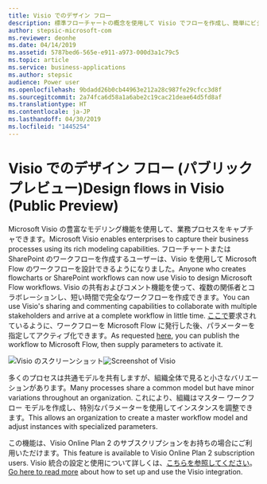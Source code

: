 ```yaml
---
title: Visio でのデザイン フロー
description: 標準フローチャートの概念を使用して Visio でフローを作成し、簡単にビジュアル化できるようにフローを Visio にエクスポートします。
author: stepsic-microsoft-com
ms.reviewer: deonhe
ms.date: 04/14/2019
ms.assetid: 5787bed6-565e-e911-a973-000d3a1c79c5
ms.topic: article
ms.service: business-applications
ms.author: stepsic
audience: Power user
ms.openlocfilehash: 9bdadd26b0cb44963e212a28c987fe29cfcc3d8f
ms.sourcegitcommit: 2a74fca6d58a1a6abe2c19cac21deae64d5fd8af
ms.translationtype: HT
ms.contentlocale: ja-JP
ms.lasthandoff: 04/30/2019
ms.locfileid: "1445254"
---
```

# <a name="design-flows-in-visio-public-preview"></a><span data-ttu-id="98bb2-103">Visio でのデザイン フロー (パブリック プレビュー)</span><span class="sxs-lookup"><span data-stu-id="98bb2-103">Design flows in Visio (Public Preview)</span></span>



<span data-ttu-id="98bb2-104">Microsoft Visio の豊富なモデリング機能を使用して、業務プロセスをキャプチャできます。</span><span class="sxs-lookup"><span data-stu-id="98bb2-104">Microsoft Visio enables enterprises to capture their business processes using its rich modeling capabilities.</span></span> <span data-ttu-id="98bb2-105">フローチャートまたは SharePoint のワークフローを作成するユーザーは、Visio を使用して Microsoft Flow のワークフローを設計できるようになりました。</span><span class="sxs-lookup"><span data-stu-id="98bb2-105">Anyone who creates flowcharts or SharePoint workflows can now use Visio to design Microsoft Flow workflows.</span></span> <span data-ttu-id="98bb2-106">Visio の共有およびコメント機能を使って、複数の関係者とコラボレーションし、短い時間で完全なワークフローを作成できます。</span><span class="sxs-lookup"><span data-stu-id="98bb2-106">You can use Visio's sharing and commenting capabilities to collaborate with multiple stakeholders and arrive at a complete workflow in little time.</span></span> <span data-ttu-id="98bb2-107">[ここで](https://powerusers.microsoft.com/t5/Flow-Ideas/Interactively-Build-Microsoft-WORKFlows-visually-in-Visio-Two/idi-p/54269)要求されているように、ワークフローを Microsoft Flow に発行した後、パラメーターを指定してアクティブ化できます。</span><span class="sxs-lookup"><span data-stu-id="98bb2-107">As requested [here](https://powerusers.microsoft.com/t5/Flow-Ideas/Interactively-Build-Microsoft-WORKFlows-visually-in-Visio-Two/idi-p/54269), you can publish the workflow to Microsoft Flow, then supply parameters to activate it.</span></span>

<span data-ttu-id="98bb2-108">![Visio のスクリーンショット](media/visio_01.png "Visio のスクリーンショット")</span><span class="sxs-lookup"><span data-stu-id="98bb2-108">![Screenshot of Visio](media/visio_01.png "Screenshot of Visio")</span></span>

<span data-ttu-id="98bb2-109">多くのプロセスは共通モデルを共有しますが、組織全体で見ると小さなバリエーションがあります。</span><span class="sxs-lookup"><span data-stu-id="98bb2-109">Many processes share a common model but have minor variations throughout an organization.</span></span> <span data-ttu-id="98bb2-110">これにより、組織はマスター ワークフロー モデルを作成し、特別なパラメーターを使用してインスタンスを調整できます。</span><span class="sxs-lookup"><span data-stu-id="98bb2-110">This allows an organization to create a master workflow model and adjust instances with specialized parameters.</span></span>

<span data-ttu-id="98bb2-111">この機能は、Visio Online Plan 2 のサブスクリプションをお持ちの場合にご利用いただけます。</span><span class="sxs-lookup"><span data-stu-id="98bb2-111">This feature is available to Visio Online Plan 2 subscription users.</span></span> <span data-ttu-id="98bb2-112">Visio 統合の設定と使用について詳しくは、[こちらを参照してください](https://support.office.com/article/Design-a-Microsoft-Flow-in-Visio-35f0c9a9-912b-486d-88f7-4fc68013ad1a)。</span><span class="sxs-lookup"><span data-stu-id="98bb2-112">[Go here to read more](https://support.office.com/article/Design-a-Microsoft-Flow-in-Visio-35f0c9a9-912b-486d-88f7-4fc68013ad1a) about how to set up and use the Visio integration.</span></span>
